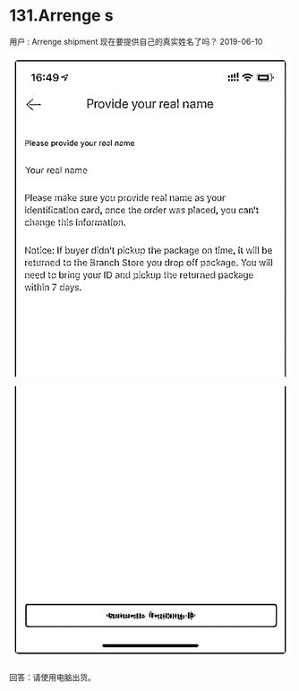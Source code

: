 # 131.Arrenge s

用户 : Arrenge shipment 现在要提供自己的真实姓名了吗？ 2019-06-10

![image](img/Image_012.png)

![image](img/Image_013.png)

回答：请使用电脑出货。